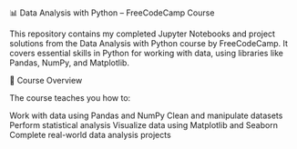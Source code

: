 📊 Data Analysis with Python – FreeCodeCamp Course

This repository contains my completed Jupyter Notebooks and project solutions from the Data Analysis with Python course by FreeCodeCamp. It covers essential skills in Python for working with data, using libraries like Pandas, NumPy, and Matplotlib.

📘 Course Overview

The course teaches you how to:

Work with data using Pandas and NumPy
Clean and manipulate datasets
Perform statistical analysis
Visualize data using Matplotlib and Seaborn
Complete real-world data analysis projects
